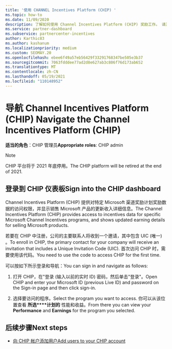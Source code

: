 ```yaml
---
title: '使用 CHANNEL Incentives Platform (CHIP) '
ms.topic: how-to
ms.date: 11/09/2020
description: 了解如何使用 Channel Incentives Platform (CHIP) 奖励工作。 请注意，此平台将于 2021 年底停用。
ms.service: partner-dashboard
ms.subservice: partnercenter-incentives
author: Karthic83
ms.author: kashanum
ms.localizationpriority: medium
ms.custom: SEOMAY.20
ms.openlocfilehash: ebee6f49a57eb56429f33291768347be505e3b37
ms.sourcegitcommit: 7063fdddee77ad2d8e627ab3c806f76d173ab652
ms.translationtype: MT
ms.contentlocale: zh-CN
ms.lasthandoff: 05/19/2021
ms.locfileid: "110148952"
---
```

# <a name="navigate-the-channel-incentives-platform-chip"></a><span data-ttu-id="4e01e-104">导航 Channel Incentives Platform (CHIP) </span><span class="sxs-lookup"><span data-stu-id="4e01e-104">Navigate the Channel Incentives Platform (CHIP)</span></span>

<span data-ttu-id="4e01e-105">**适当的角色**：CHIP 管理员</span><span class="sxs-lookup"><span data-stu-id="4e01e-105">**Appropriate roles**: CHIP admin</span></span>

>[!NOTE]
><span data-ttu-id="4e01e-106">CHIP 平台将于 2021 年底停用。</span><span class="sxs-lookup"><span data-stu-id="4e01e-106">The CHIP platform will be retired at the end of 2021.</span></span>

## <a name="sign-into-the-chip-dashboard"></a><span data-ttu-id="4e01e-107">登录到 CHIP 仪表板</span><span class="sxs-lookup"><span data-stu-id="4e01e-107">Sign into the CHIP dashboard</span></span>

<span data-ttu-id="4e01e-108">Channel Incentives Platform (CHIP) 提供对特定 Microsoft 渠道奖励计划奖励数据的访问权限，并显示销售 Microsoft 产品的更新收入详细信息。</span><span class="sxs-lookup"><span data-stu-id="4e01e-108">The Channel Incentives Platform (CHIP) provides access to incentives data for specific Microsoft Channel Incentives programs, and shows updated earning details for selling Microsoft products.</span></span>

<span data-ttu-id="4e01e-109">若要在 CHIP 中注册，公司的主要联系人将收到一个邀请，其中包含 UIC (唯一) 。</span><span class="sxs-lookup"><span data-stu-id="4e01e-109">To enroll in CHIP, the primary contact for your company will receive an invitation that includes a Unique Invitation Code (UIC).</span></span> <span data-ttu-id="4e01e-110">首次访问 CHIP 时，需要使用该代码。</span><span class="sxs-lookup"><span data-stu-id="4e01e-110">You need to use the code to access CHIP for the first time.</span></span>


<span data-ttu-id="4e01e-111">可以按如下所示登录和导航：</span><span class="sxs-lookup"><span data-stu-id="4e01e-111">You can sign in and navigate as follows:</span></span>

1. <span data-ttu-id="4e01e-112">打开 CHIP，在"登录 (输入以前的实时 ID) 密码，然后单击"登录"。</span><span class="sxs-lookup"><span data-stu-id="4e01e-112">Open CHIP and enter your Microsoft ID (previous Live ID) and password on the Sign-in page and then click sign-in.</span></span>
 
1. <span data-ttu-id="4e01e-113">选择要访问的程序。</span><span class="sxs-lookup"><span data-stu-id="4e01e-113">Select the program you want to access.</span></span>
<span data-ttu-id="4e01e-114">你可以从该位置查看 **所选\*\*\*\*计划的** 性能和收益。</span><span class="sxs-lookup"><span data-stu-id="4e01e-114">From there you can view your **Performance** and **Earnings** for the program you selected.</span></span> 

## <a name="next-steps"></a><span data-ttu-id="4e01e-115">后续步骤</span><span class="sxs-lookup"><span data-stu-id="4e01e-115">Next steps</span></span>

- [<span data-ttu-id="4e01e-116">向 CHIP 帐户添加用户</span><span class="sxs-lookup"><span data-stu-id="4e01e-116">Add users to your CHIP account</span></span>](chip-users.md)